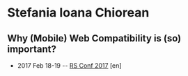 # Stefania Ioana Chiorean

## Why (Mobile) Web Compatibility is (so) important?
- 2017 Feb 18-19 -- [RS Conf 2017](https://www.youtube.com/watch?v=m3Tf-0_Xnu4) [en]   
